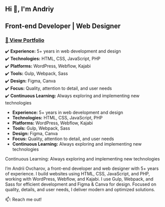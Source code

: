 ## Hi 👋, I'm Andriy

<h2>Front-end Developer | Web Designer</h2>
<h3>
<a href="https://ovcharov-portfolio.webflow.io/" target="_blank"><strong>👀 View Portfolio</strong></a></h3>

✔️ **Experience:** 5+ years in web development and design  
✔️ **Technologies:** HTML, CSS, JavaScript, PHP  
✔️ **Platforms:** WordPress, Webflow, Kajabi  
✔️ **Tools:** Gulp, Webpack, Sass  
✔️ **Design:** Figma, Canva  
✔️ **Focus:** Quality, attention to detail, and user needs  
✔️ **Continuous Learning:** Always exploring and implementing new technologies  


<ul>
  <li><strong>Experience:</strong> 5+ years in web development and design</li>
  <li><strong>Technologies:</strong> HTML, CSS, JavaScript, PHP</li>
  <li><strong>Platforms:</strong> WordPress, Webflow, Kajabi</li>
  <li><strong>Tools:</strong> Gulp, Webpack, Sass</li>
  <li><strong>Design:</strong> Figma, Canva</li>
  <li><strong>Focus:</strong> Quality, attention to detail, and user needs</li>
  <li><strong>Continuous Learning:</strong> Always exploring and implementing new technologies</li>
</ul>

Continuous Learning: Always exploring and implementing new technologies

I’m Andrii Ovcharov, a front-end developer and web designer with 5+ years of experience. I build websites using HTML, CSS, JavaScript, and PHP, working with WordPress, Webflow, and Kajabi. I use Gulp, Webpack, and Sass for efficient development and Figma & Canva for design. Focused on quality, details, and user needs, I deliver modern and optimized solutions.



📫: Reach me out!


